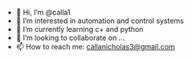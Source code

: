 - 👋 Hi, I’m @calla1
- 👀 I’m interested in automation and control systems
- 🌱 I’m currently learning c+ and python
- 💞️ I’m looking to collaborate on ...
- 📫 How to reach me: callanicholas3@gmail.com

<!---
calla1/calla1 is a ✨ special ✨ repository because its `README.md` (this file) appears on your GitHub profile.
You can click the Preview link to take a look at your changes.
--->
